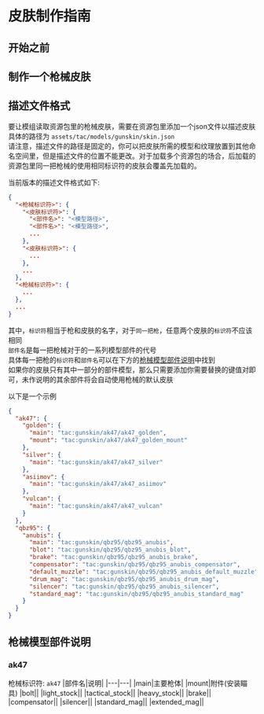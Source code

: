 # 皮肤制作指南
## 开始之前

## 制作一个枪械皮肤

## 描述文件格式
要让模组读取资源包里的枪械皮肤，需要在资源包里添加一个json文件以描述皮肤  
具体的路径为
`assets/tac/models/gunskin/skin.json`  
请注意，描述文件的路径是固定的，你可以把皮肤所需的模型和纹理放置到其他命名空间里，但是描述文件的位置不能更改。对于加载多个资源包的场合，后加载的资源包里同一把枪械的使用相同标识符的皮肤会覆盖先加载的。

当前版本的描述文件格式如下:
```json
{
  "<枪械标识符>": {
    "<皮肤标识符>": {
      "<部件名>": "<模型路径>",
      "<部件名>": "<模型路径>",
      ...
    },
    "<皮肤标识符>": {
      ...
    },
    ...
  },
  "<枪械标识符>": {
    ...
  },
  ...
}
```

其中，`标识符`相当于枪和皮肤的名字，对于`同一把枪`，任意两个皮肤的`标识符`不应该相同  
`部件名`是每一把枪械对于的一系列模型部件的代号  
具体每一把枪的`标识符`和`部件名`可以在下方的[枪械模型部件说明](#枪械模型部件说明)中找到  
如果你的皮肤只有其中一部分的部件模型，那么只需要添加你需要替换的键值对即可，未作说明的其余部件将会自动使用枪械的默认皮肤

以下是一个示例
```json
{
  "ak47": {
    "golden": {
      "main": "tac:gunskin/ak47/ak47_golden",
      "mount": "tac:gunskin/ak47/ak47_golden_mount"
    },
    "silver": {
      "main": "tac:gunskin/ak47/ak47_silver"
    },
    "asiimov": {
      "main": "tac:gunskin/ak47/ak47_asiimov"
    },
    "vulcan": {
      "main": "tac:gunskin/ak47/ak47_vulcan"
    }
  },
  "qbz95": {
    "anubis": {
      "main": "tac:gunskin/qbz95/qbz95_anubis",
      "blot": "tac:gunskin/qbz95/qbz95_anubis_blot",
      "brake": "tac:gunskin/qbz95/qbz95_anubis_brake",
      "compensator": "tac:gunskin/qbz95/qbz95_anubis_compensator",
      "default_muzzle": "tac:gunskin/qbz95/qbz95_anubis_default_muzzle",
      "drum_mag": "tac:gunskin/qbz95/qbz95_anubis_drum_mag",
      "silencer": "tac:gunskin/qbz95/qbz95_anubis_silencer",
      "standard_mag": "tac:gunskin/qbz95/qbz95_anubis_standard_mag"
    }
  }
}
```

## 枪械模型部件说明
### ak47
枪械标识符: `ak47`
|部件名|说明|
|---|---|
|main|主要枪体|
|mount|附件(安装瞄具)
|bolt||
|light_stock||
|tactical_stock||
|heavy_stock||
|brake||
|compensator||
|silencer||
|standard_mag||
|extended_mag||